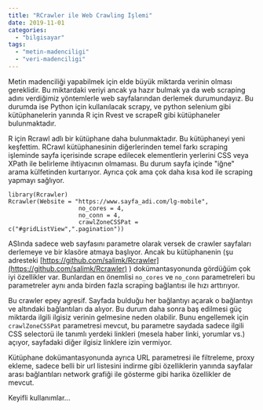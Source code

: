 ```yaml
---
title: "RCrawler ile Web Crawling İşlemi"
date: 2019-11-01
categories: 
  - "bilgisayar"
tags: 
  - "metin-madenciligi"
  - "veri-madenciligi"
---
```


Metin madenciliği yapabilmek için elde büyük miktarda verinin olması gereklidir. Bu miktardaki veriyi ancak ya hazır bulmak ya da web scraping adını verdiğimiz yöntemlerle web sayfalarından derlemek durumundayız. Bu durumda ise Python için kullanılacak scrapy, ve python selenium gibi kütüphanelerin yanında R için Rvest ve scrapeR gibi kütüphaneler bulunmaktadır.

R için Rcrawl adlı bir kütüphane daha bulunmaktadır. Bu kütüphaneyi yeni keşfettim. RCrawl kütüphanesinin diğerlerinden temel farkı scraping işleminde sayfa içerisinde scrape edilecek elementlerin yerlerini CSS veya XPath ile belirleme ihtiyacının olmaması. Bu durum sayfa içinde "iğne" arama külfetinden kurtarıyor. Ayrıca çok ama çok daha kısa kod ile scraping yapmayı sağlıyor.

```
library(Rcrawler)
Rcrawler(Website = "https://www.sayfa_adi.com/lg-mobile", 
                    no_cores = 4, 
                    no_conn = 4, 
                    crawlZoneCSSPat = c("#gridListView",".pagination"))
```

ASlında sadece web sayfasını parametre olarak versek de crawler sayfaları derlemeye ve bir klasöre atmaya başlıyor. Ancak bu kütüphanenin (şu adresteki [https://github.com/salimk/Rcrawler](https://github.com/salimk/Rcrawler) ) dokümantasyonunda gördüğüm çok iyi özellikler var. Bunlardan en önemlisi `no_cores` ve `no_conn` parametreleri bu parametreler aynı anda birden fazla scraping bağlantısı ile hızı arttırıyor.

Bu crawler epey agresif. Sayfada bulduğu her bağlantıyı açarak o bağlantıyı ve altındaki bağlantıları da alıyor. Bu durum daha sonra baş edilmesi güç miktarda ilgili ilgisiz verinin gelmesine neden olabilir. Bunu engellemek için `crawlZoneCSSPat` parametresi mevcut, bu parametre saydada sadece ilgili CSS selectorü ile tanımlı yerdeki linkleri (mesela haber linki, yorumlar vs.) açıyor, sayfadaki diğer ilgisiz linklere izin vermiyor.

Kütüphane dokümantasyonunda ayrıca URL parametresi ile filtreleme, proxy ekleme, sadece belli bir url listesini indirme gibi özelliklerin yanında sayfalar arası bağlantıları network grafiği ile gösterme gibi harika özellikler de mevcut.

Keyifli kullanımlar...
